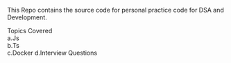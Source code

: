 This Repo contains the source code for personal practice code for DSA and Development.

Topics Covered <br/>
a.Js <br/>
b.Ts  <br/>
c.Docker
d.Interview Questions 
